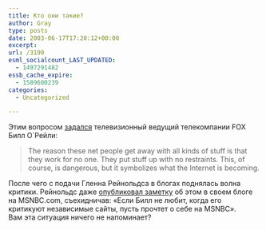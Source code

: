 ```yaml
---
title: Кто они такие?
author: Gray
type: posts
date: 2003-06-17T17:20:12+00:00
excerpt:
url: /3190
esml_socialcount_LAST_UPDATED:
  - 1497291482
essb_cache_expire:
  - 1589600239
categories:
  - Uncategorized

---
```








Этим вопросом <a href="http://www.foxnews.com/story/0,2933,89499,00.html" target="_blank">задался</a> телевизионный ведущий телекомпании FOX Билл О\`Рейли:

> The reason these net people get away with all kinds of stuff is that they work for no one. They put stuff up with no restraints. This, of course, is dangerous, but it symbolizes what the Internet is becoming.

После чего с подачи Гленна Рейнольдса в блогах поднялась волна критики. Рейнольдс даже <a href="http://glennreynolds.com/#030617" target="_blank">опубликовал заметку</a> об этом в своем блоге на MSNBC.com, съехидничав: &#171;Если Билл не любит, когда его критикуют независимые сайты, пусть прочтет о себе на MSNBC&#187;.  
Вам эта ситуация ничего не напоминает?
